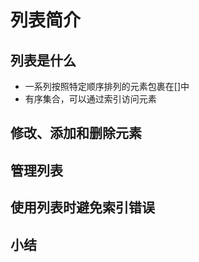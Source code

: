 # 列表简介

## 列表是什么
- 一系列按照特定顺序排列的元素包裹在[]中
- 有序集合，可以通过索引访问元素

## 修改、添加和删除元素



## 管理列表

## 使用列表时避免索引错误

## 小结